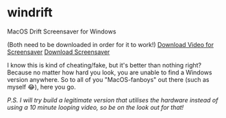 # windrift
MacOS Drift Screensaver for Windows

(Both need to be downloaded in order for it to work!)
[Download Video for Screensaver](https://drive.google.com/file/d/1v-ZUKdi9c3nTF5sbVGZGU8L0wuRlCs7z/view)
[Download Screensaver](https://github.com/BlueJay113/windrift/raw/main/VideoScreensaver.scr)

I know this is kind of cheating/fake, but it's better than nothing right?
Because no matter how hard you look, you are unable to find a Windows version anywhere. So to all of you "MacOS-fanboys" out there (such as myself 😂), here you go.

*P.S. I will try build a legitimate version that utilises the hardware instead of using a 10 minute looping video, so be on the look out for that!*
